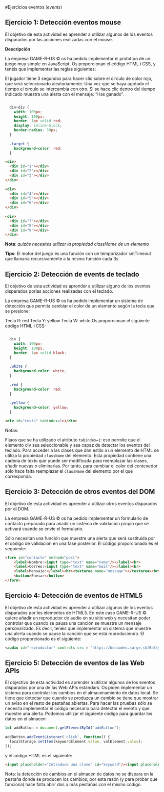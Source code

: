 #Ejercicios eventos (*events*)

## Ejercicio 1: Detección eventos mouse

El objetivo de esta actividad es aprender a utilizar algunos de los eventos disparados por las acciones realizadas con el mouse.

**Descripción**

La empresa GAME-R-US ©️ os ha pedido implementar el prototipo de un juego muy simple en JavaScript. Os proporcionan el código HTML i CSS, y tenéis que implementar las reglas siguientes:

El jugador tiene 3 segundos para hacer clic sobre el círculo de color rojo, que serà seleccionado aleatoriamente.
Una vez que se haya agotado el tiempo el círculo se intercambia con otro.
Si se hace clic dentro del tiempo indicado muestra una alerta con el mensaje: “Has ganado”.

```css

  div>div {
    width: 100px;
    height: 100px;
    border: 1px solid red;
    display: inline-block;
    border-radius: 50px;
  }
 
  .target {
    background-color: red;
  }
```

```html 
<div>
  <div id="1"></div>
  <div id="2"></div>
  <div id="3"></div>
</div>
 
<div>
  <div id="4"></div>
  <div id="5"></div>
  <div id="6"></div>
</div>
 
<div>
  <div id="7"></div>
  <div id="8"></div>
  <div id="9"></div>
</div>
```

**Nota**: *quizás necesites utilizar la propiedad className de un elemento*

**Tips:** El motor del juego es una función con un temporizador setTimeout que llamaría recursivamente a la misma función cada 3s.

## Ejercicio 2: Detección de events de teclado
El objetivo de esta actividad es aprender a utilizar alguno de los eventos disparados porlas acciones realizadas con el teclado.

La empresa GAME-R-US ©️ os ha pedido implementar un sistema de detección que permita cambiar el color de un elemento según la tecla que se presione:

Tecla R: red
Tecla Y: yellow
Tecla W: white
Os proporcionan el siguiente código HTML i CSS:

```css

  div {
    width: 100px; 
    height: 100px;
    border: 1px solid black;
  }
 
  .white {
    background-color: white;
  }
 
  .red {
    background-color: red;
  }
 
  .yellow {
    background-color: yellow;
  }
```

```html
<div id="tests" tabindex=1></div>
```

Notas:

Fijaos que se ha utilizado el atributo `tabindex=1`: eso permite que el elemento div sea seleccionable y sea capaz de detectar los eventos del teclado.
Para acceder a las clases que dan estilo a un elemento de HTML se utiliza la propiedad `className` del elemento. Esta propiedad contiene una cadena de texto que puede ser modificada para reemplazar las clases, añadir nuevas o eliminarlas. Por tanto, para cambiar el color del contenedor sólo hace falta reemplazar el `className` del elemento por el que corresponda.

## Ejercicio 3: Detección de otros eventos del DOM
El objetivo de esta actividad es aprender a utilizar otros eventos disparados por el DOM.

La empresa GAME-R-US ©️ os ha pedido implementar un formulario de contacto preparado para añadir un sistema de validación propio que se activará cuando se envíe el formulario.

Sólo necesitan una función que muestre una alerta que será sustituida por el código de validación en una fase posterior. El código proporcionado és el seguiente:

```html
<form id="contacte" method="post">
    <label>Nombre:<input type="text" name="name"/></label><br>
    <label>Correo:<input type="text" name="mail"/></label><br>
    <label>Mensaje:</label><br><textarea name="message"></textarea><br>
    <button>Enviar</button>
</form>
```

## Ejercicio 4: Detección de eventos de HTML5
El objetivo de esta actividad es aprender a utilizar algunos de los eventos disparados por los elementos de HTML5.
En este caso GAME-R-US ©️ quiere añadir un reproductor de audio en su sitio web y necesitan poder controlar que cuando se pausa una canción se muestre un mensaje personalizado. Es decir, tenéis que implementar un sistema que muestre una alerta cuando se pause la canción que se está reproduciendo. El código proporcionado es el siguiente:

```html
<audio id="reproductor" controls src = "https://bcncodes.surge.sh/Batty-McFaddin-slower.mp3"></audio>
```

## Ejercicio 5: Detección de eventos de las Web APIs
El objectivo de esta actividad es aprender a utilizar algunos de los eventos disparados por una de las Web APIs estándars.
Os piden implementar un sistema para controlar los cambios en el almacenamiento de datos local. Se tiene que detectar que cuando se produzca un cambio se tiene que mostrar un aviso en el resto de pestañas abiertas.
Para hacer las pruebas sólo se necesita implementar el código necesario para detectar el evento y que muestre una alerta. Podemos utilizar el siguiente código para guardar los datos en el almacen:

```javascript
let addButton = document.getElementById('addButton');
 
addButton.addEventListener('click', function() {
  localStorage.setItem(keywordElement.value, valElement.value);
});
```

y el código HTML es el siguiente:

```html
<input placeholder="Introduce una clave" id="keyword"/><input placeholder="Introduce un valor" id="value"/><button id="addButton">Add</button>
```

Nota: la detección de cambios en el almacén de datos no se dispara en la pestaña donde se producen los cambios; por esta razón (y para probar que funciona) hace falta abrir dos o más pestañas con el mismo código.
